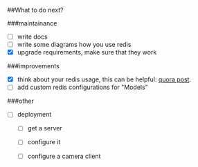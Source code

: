 ##What to do next?

###maintainance

- [ ] write docs
- [ ] write some diagrams how you use redis
- [x] upgrade requirements, make sure that they work

###improvements

- [x] think about your redis usage, this can be helpful: [quora post](http://www.quora.com/Redis/What-are-5-mistakes-to-avoid-when-using-Redis).
- [ ] add custom redis configurations for "Models"

###other

- [ ] deployment

    - [ ] get a server
    - [ ] configure it
    - [ ] configure a camera client


